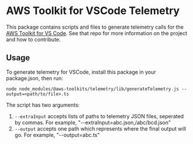 # AWS Toolkit for VSCode Telemetry

This package contains scripts and files to generate telemetry calls for the [AWS Toolkit for VS Code](https://github.com/aws/aws-toolkit-vscode). See that repo for more information on the project and how to contribute.

## Usage

To generate telemetry for VSCode, install this package in your package.json, then run:

`node node_modules/@aws-toolkits/telemetry/lib/generateTelemetry.js --output=<path/to/file>.ts`

The script has two arguments:

1. `--extraInput` accepts lists of paths to telemetry JSON files, seperated by commas. For example, "--extraInput=abc.json,/abc/bcd.json"
2. `--output` accepts one path which represents where the final output will go. For example, "--output=abc.ts"
